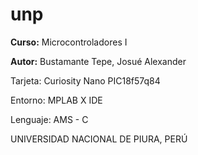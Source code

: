 # unp

**Curso:** Microcontroladores I

**Autor:** Bustamante Tepe, Josué Alexander

Tarjeta: Curiosity Nano PIC18f57q84

Entorno: MPLAB X IDE

Lenguaje: AMS - C

UNIVERSIDAD NACIONAL DE PIURA, PERÚ
